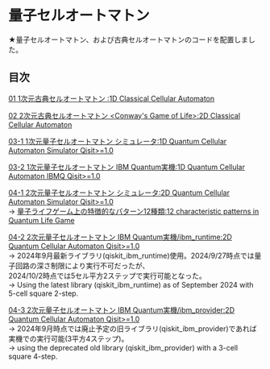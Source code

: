 # 量子セルオートマトン

★量子セルオートマトン、および古典セルオートマトンのコードを配置しました。

## 目次

[01 1次元古典セルオートマトン <ECA>:1D Classical Cellular Automaton](./CCA_in_1dim_ECA.ipynb)

[02 2次元古典セルオートマトン <Conway's Game of Life>:2D Classical Cellular Automaton](./CCA_in_2dim_GameOfLife.ipynb)

[03-1 1次元量子セルオートマトン <qECA> シミュレータ:1D Quantum Cellular Automaton Simulator Qisit>=1.0](./QCA_in_1dim_sim_MPS.ipynb)

[03-2 1次元量子セルオートマトン <qECA> IBM Quantum実機:1D Quantum Cellular Automaton IBMQ Qisit>=1.0](./QCA_in_1dim_IBMQ.ipynb)

[04-1 2次元量子セルオートマトン <Quantum Game of Life> シミュレータ:2D Quantum Cellular Automaton Simulator Qisit>=1.0](./QCA_in_2dim_sim_MPS.ipynb)  
    -> [量子ライフゲーム上の特徴的なパターン12種類:12 characteristic patterns in Quantum Life Game](./patternsInTheQGoL)  

[04-2 2次元量子セルオートマトン <Quantum Game of Life> IBM Quantum実機/ibm_runtime:2D Quantum Cellular Automaton Qisit>=1.0](./QCA_in_2dim_IBMQ_ibmRuntime.ipynb)  
    -> 2024年9月最新ライブラリ(qiskit_ibm_runtime)使用。2024/9/27時点では量子回路の深さ制限により実行不可だったが、  
       2024/10/2時点では5セル平方2ステップで実行可能となった。  
    -> Using the latest library (qiskit_ibm_runtime) as of September 2024 with 5-cell square 2-step.

[04-3 2次元量子セルオートマトン <Quantum Game of Life> IBM Quantum実機/ibm_provider:2D Quantum Cellular Automaton Qisit>=1.0](./QCA_in_2dim_IBMQ_ibmProvider.ipynb)  
    -> 2024年9月時点では廃止予定の旧ライブラリ(qiskit_ibm_provider)であれば実機での実行可能(3平方4ステップ)。  
    -> using the deprecated old library (qiskit_ibm_provider) with a 3-cell square 4-step.  
